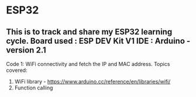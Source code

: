 # ESP32
This is to track and share my ESP32 learning cycle. 
Board used : ESP DEV Kit V1
IDE : Arduino - version 2.1
---------------------------------------------------------------------
Code 1: WiFi connectivity and fetch the IP and MAC address.
Topics covered:
1) WiFi library - https://www.arduino.cc/reference/en/libraries/wifi/
2) Function calling


